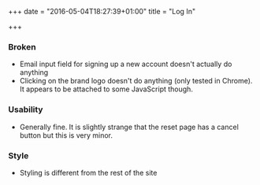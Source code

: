 +++
date = "2016-05-04T18:27:39+01:00"
title = "Log In"

+++

### Broken
* Email input field for signing up a new account doesn't actually do anything
* Clicking on the brand logo doesn't do anything (only tested in Chrome). It appears to be attached to some JavaScript though.

### Usability
* Generally fine. It is slightly strange that the reset page has a cancel button but this is very minor.
 
### Style
* Styling is different from the rest of the site
